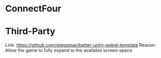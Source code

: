 # ConnectFour

# Third-Party

Link: https://github.com/greggman/better-unity-webgl-template
Reason: Allow the game to fully expand to the available screen-space.
